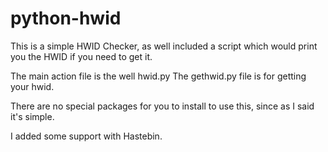 # python-hwid
This is a simple HWID Checker, as well included a script which would print you the HWID if you need to get it.

The main action file is the well hwid.py
The gethwid.py file is for getting your hwid.

There are no special packages for you to install to use this, since as I said it's simple.

I added some support with Hastebin.
